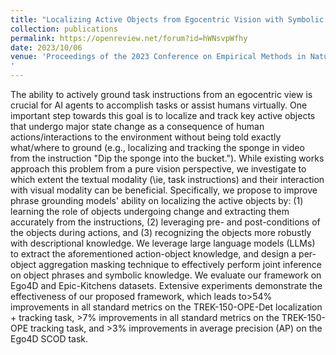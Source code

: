 ```yaml
---
title: "Localizing Active Objects from Egocentric Vision with Symbolic World Knowledge"
collection: publications
permalink: https://openreview.net/forum?id=hWNsvpWfhy
date: 2023/10/06
venue: 'Proceedings of the 2023 Conference on Empirical Methods in Natural Language Processing
'
---
```

The ability to actively ground task instructions from an egocentric view is crucial for AI agents to accomplish tasks or assist humans virtually. One important step towards this goal is to localize and track key active objects that undergo major state change as a consequence of human actions/interactions to the environment without being told exactly what/where to ground (e.g., localizing and tracking the sponge in video from the instruction "Dip the sponge into the bucket."). While existing works approach this problem from a pure vision perspective, we investigate to which extent the textual modality (\ie, task instructions) and their interaction with visual modality can be beneficial. Specifically, we propose to improve phrase grounding models' ability on localizing the active objects by: (1) learning the role of objects undergoing change and extracting them accurately from the instructions, (2) leveraging pre- and post-conditions of the objects during actions, and (3) recognizing the objects more robustly with descriptional knowledge. We leverage large language models (LLMs) to extract the aforementioned action-object knowledge, and design a per-object aggregation masking technique to effectively perform joint inference on object phrases and symbolic knowledge. We evaluate our framework on Ego4D and Epic-Kitchens datasets. Extensive experiments demonstrate the effectiveness of our proposed framework, which leads to>54% improvements in all standard metrics on the TREK-150-OPE-Det localization + tracking task, >7% improvements in all standard metrics on the TREK-150-OPE tracking task, and >3% improvements in average precision (AP) on the Ego4D SCOD task.